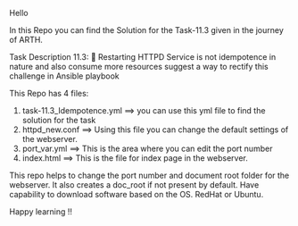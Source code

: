 Hello

In this Repo you can find the Solution for the Task-11.3 given in the journey of ARTH.

Task Description 11.3:
🔰 Restarting HTTPD Service is not idempotence in nature and also consume more resources suggest a way to rectify this challenge in Ansible playbook

This Repo has 4 files:
1. task-11.3_Idempotence.yml ==> you can use this yml file to find the solution for the task
2. httpd_new.conf ==> Using this file you can change the default settings of the webserver.
3. port_var.yml ==> This is the area where you can edit the port number
4. index.html ==> This is the file for index page in the webserver.

This repo helps to change the port number and document root folder for the webserver. It also creates a doc_root if not present by default. Have capability to download software based on the OS. RedHat or Ubuntu.

Happy learning !!

